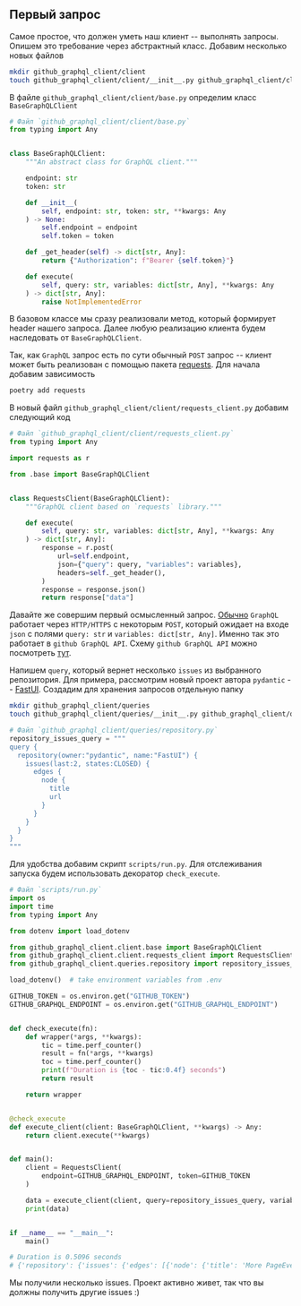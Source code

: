 ## Первый запрос

Самое простое, что должен уметь наш клиент -- выполнять запросы. Опишем это требование
через абстрактный класс. Добавим несколько новых файлов

```bash
mkdir github_graphql_client/client
touch github_graphql_client/client/__init__.py github_graphql_client/client/base.py
```

В файле `github_graphql_client/client/base.py` определим класс `BaseGraphQLClient`

```python
# Файл `github_graphql_client/client/base.py`
from typing import Any


class BaseGraphQLClient:
    """An abstract class for GraphQL client."""

    endpoint: str
    token: str

    def __init__(
        self, endpoint: str, token: str, **kwargs: Any
    ) -> None:
        self.endpoint = endpoint
        self.token = token

    def _get_header(self) -> dict[str, Any]:
        return {"Authorization": f"Bearer {self.token}"}

    def execute(
        self, query: str, variables: dict[str, Any], **kwargs: Any
    ) -> dict[str, Any]:
        raise NotImplementedError

```

В базовом классе мы сразу реализовали метод, который формирует 
header нашего запроса. Далее любую реализацию клиента будем наследовать от `BaseGraphQLClient`.

Так, как `GraphQL` запрос есть по сути обычный `POST` запрос -- клиент
может быть реализован с помощью пакета [requests](https://pypi.org/project/requests/). Для начала добавим
зависимость

```bash
poetry add requests
```

В новый файл `github_graphql_client/client/requests_client.py` добавим следующий код

```python
# Файл `github_graphql_client/client/requests_client.py`
from typing import Any

import requests as r

from .base import BaseGraphQLClient


class RequestsClient(BaseGraphQLClient):
    """GraphQL client based on `requests` library."""

    def execute(
        self, query: str, variables: dict[str, Any], **kwargs: Any
    ) -> dict[str, Any]:
        response = r.post(
            url=self.endpoint,
            json={"query": query, "variables": variables},
            headers=self._get_header(),
        )
        response = response.json()
        return response["data"]

```

Давайте же совершим первый осмысленный запрос. 
[Обычно](https://graphql.org/learn/best-practices/) `GraphQL` работает через `HTTP/HTTPS` с некоторым `POST`,
который ожидает на входе `json` с полями `query: str` и `variables: dict[str, Any]`.
Именно так это работает в `github GraphQL API`. Схему `github GraphQL API`
можно посмотреть [тут](https://docs.github.com/en/graphql/overview/public-schema).

Напишем `query`, который вернет несколько `issues` из выбранного репозитория.
Для примера, рассмотрим новый проект автора `pydantic` -- [FastUI](https://github.com/pydantic/FastUI).
Создадим для хранения запросов отдельную папку

```bash
mkdir github_graphql_client/queries
touch github_graphql_client/queries/__init__.py github_graphql_client/queries/repository.py
```

```python
# Файл `github_graphql_client/queries/repository.py`
repository_issues_query = """
query {
  repository(owner:"pydantic", name:"FastUI") {
    issues(last:2, states:CLOSED) {
      edges {
        node {
          title
          url
        }
      }
    }
  }
}
"""
```

Для удобства добавим скрипт `scripts/run.py`. Для отслеживания запуска будем использовать декоратор `check_execute`. 

```python
# Файл `scripts/run.py`
import os
import time
from typing import Any

from dotenv import load_dotenv

from github_graphql_client.client.base import BaseGraphQLClient
from github_graphql_client.client.requests_client import RequestsClient
from github_graphql_client.queries.repository import repository_issues_query

load_dotenv()  # take environment variables from .env

GITHUB_TOKEN = os.environ.get("GITHUB_TOKEN")
GITHUB_GRAPHQL_ENDPOINT = os.environ.get("GITHUB_GRAPHQL_ENDPOINT")


def check_execute(fn):
    def wrapper(*args, **kwargs):
        tic = time.perf_counter()
        result = fn(*args, **kwargs)
        toc = time.perf_counter()
        print(f"Duration is {toc - tic:0.4f} seconds")
        return result

    return wrapper


@check_execute
def execute_client(client: BaseGraphQLClient, **kwargs) -> Any:
    return client.execute(**kwargs)


def main():
    client = RequestsClient(
        endpoint=GITHUB_GRAPHQL_ENDPOINT, token=GITHUB_TOKEN
    )

    data = execute_client(client, query=repository_issues_query, variables={})
    print(data)


if __name__ == "__main__":
    main()

# Duration is 0.5096 seconds
# {'repository': {'issues': {'edges': [{'node': {'title': 'More PageEvent Triggers', 'url': 'https://github.com/pydantic/FastUI/issues/104'}}, {'node': {'title': 'TypeError: Interval() takes no arguments', 'url': 'https://github.com/pydantic/FastUI/issues/105'}}]}}}
```

Мы получили несколько issues. Проект активно живет, так что вы должны получить другие issues :)
